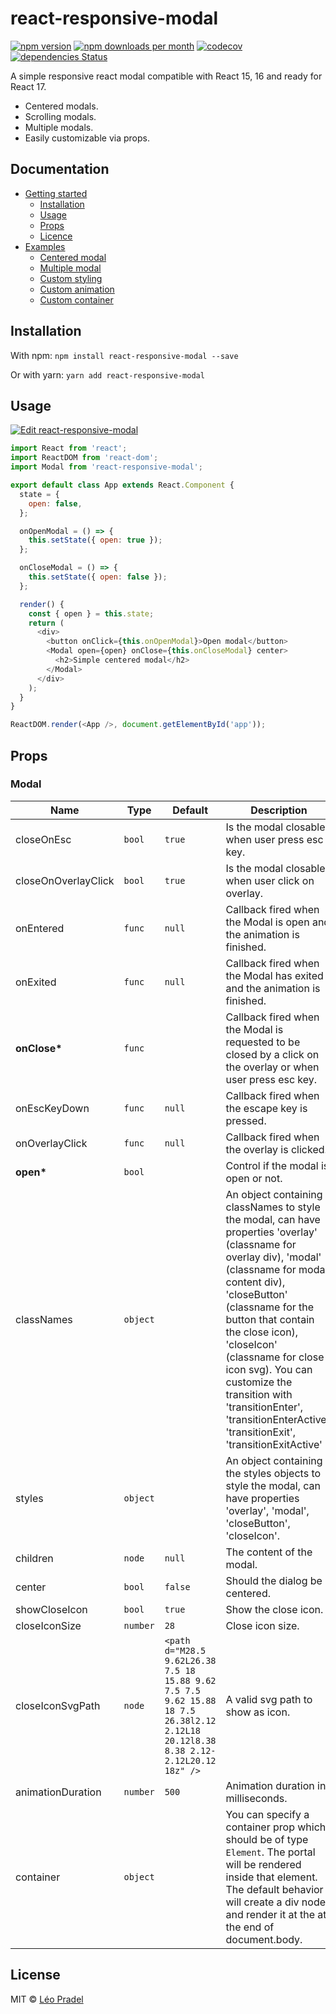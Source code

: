 # react-responsive-modal

[![npm version](https://img.shields.io/npm/v/react-responsive-modal.svg)](https://www.npmjs.com/package/react-responsive-modal)
[![npm downloads per month](https://img.shields.io/npm/dm/react-responsive-modal.svg)](https://www.npmjs.com/package/react-responsive-modal)
[![codecov](https://img.shields.io/codecov/c/github/pradel/react-responsive-modal/master.svg)](https://codecov.io/gh/pradel/react-responsive-modal)
[![dependencies Status](https://david-dm.org/pradel/react-responsive-modal/status.svg)](https://david-dm.org/pradel/react-responsive-modal)

A simple responsive react modal compatible with React 15, 16 and ready for React 17.

- Centered modals.
- Scrolling modals.
- Multiple modals.
- Easily customizable via props.

## Documentation

- [Getting started](https://react-responsive-modal.leopradel.com/)
  - [Installation](https://react-responsive-modal.leopradel.com/#installation)
  - [Usage](https://react-responsive-modal.leopradel.com/#usage)
  - [Props](https://react-responsive-modal.leopradel.com/#props)
  - [Licence](https://react-responsive-modal.leopradel.com/#license)
- [Examples](https://react-responsive-modal.leopradel.com/examples)
  - [Centered modal](https://react-responsive-modal.leopradel.com/examples#centered-modal)
  - [Multiple modal](https://react-responsive-modal.leopradel.com/examples#multiple-modal)
  - [Custom styling](https://react-responsive-modal.leopradel.com/examples#custom-styling)
  - [Custom animation](https://react-responsive-modal.leopradel.com/examples#custom-animation)
  - [Custom container](https://react-responsive-modal.leopradel.com/examples#custom-container)

## Installation

With npm: `npm install react-responsive-modal --save`

Or with yarn: `yarn add react-responsive-modal`

## Usage

[![Edit react-responsive-modal](https://codesandbox.io/static/img/play-codesandbox.svg)](https://codesandbox.io/s/9jxp669j2o)

```javascript
import React from 'react';
import ReactDOM from 'react-dom';
import Modal from 'react-responsive-modal';

export default class App extends React.Component {
  state = {
    open: false,
  };

  onOpenModal = () => {
    this.setState({ open: true });
  };

  onCloseModal = () => {
    this.setState({ open: false });
  };

  render() {
    const { open } = this.state;
    return (
      <div>
        <button onClick={this.onOpenModal}>Open modal</button>
        <Modal open={open} onClose={this.onCloseModal} center>
          <h2>Simple centered modal</h2>
        </Modal>
      </div>
    );
  }
}

ReactDOM.render(<App />, document.getElementById('app'));
```

## Props

<!-- --begin-insert-props-- -->

### Modal

| Name                | Type     | Default                                                                                                                            | Description                                                                                                                                                                                                                                                                                                                                                                                            |
| ------------------- | -------- | ---------------------------------------------------------------------------------------------------------------------------------- | ------------------------------------------------------------------------------------------------------------------------------------------------------------------------------------------------------------------------------------------------------------------------------------------------------------------------------------------------------------------------------------------------------ |
| closeOnEsc          | `bool`   | `true`                                                                                                                             | Is the modal closable when user press esc key.                                                                                                                                                                                                                                                                                                                                                         |
| closeOnOverlayClick | `bool`   | `true`                                                                                                                             | Is the modal closable when user click on overlay.                                                                                                                                                                                                                                                                                                                                                      |
| onEntered           | `func`   | `null`                                                                                                                             | Callback fired when the Modal is open and the animation is finished.                                                                                                                                                                                                                                                                                                                                   |
| onExited            | `func`   | `null`                                                                                                                             | Callback fired when the Modal has exited and the animation is finished.                                                                                                                                                                                                                                                                                                                                |
| **onClose\***       | `func`   |                                                                                                                                    | Callback fired when the Modal is requested to be closed by a click on the overlay or when user press esc key.                                                                                                                                                                                                                                                                                          |
| onEscKeyDown        | `func`   | `null`                                                                                                                             | Callback fired when the escape key is pressed.                                                                                                                                                                                                                                                                                                                                                         |
| onOverlayClick      | `func`   | `null`                                                                                                                             | Callback fired when the overlay is clicked.                                                                                                                                                                                                                                                                                                                                                            |
| **open\***          | `bool`   |                                                                                                                                    | Control if the modal is open or not.                                                                                                                                                                                                                                                                                                                                                                   |
| classNames          | `object` |                                                                                                                                    | An object containing classNames to style the modal, can have properties 'overlay' (classname for overlay div), 'modal' (classname for modal content div), 'closeButton' (classname for the button that contain the close icon), 'closeIcon' (classname for close icon svg). You can customize the transition with 'transitionEnter', 'transitionEnterActive', 'transitionExit', 'transitionExitActive' |
| styles              | `object` |                                                                                                                                    | An object containing the styles objects to style the modal, can have properties 'overlay', 'modal', 'closeButton', 'closeIcon'.                                                                                                                                                                                                                                                                        |
| children            | `node`   | `null`                                                                                                                             | The content of the modal.                                                                                                                                                                                                                                                                                                                                                                              |
| center              | `bool`   | `false`                                                                                                                            | Should the dialog be centered.                                                                                                                                                                                                                                                                                                                                                                         |
| showCloseIcon       | `bool`   | `true`                                                                                                                             | Show the close icon.                                                                                                                                                                                                                                                                                                                                                                                   |
| closeIconSize       | `number` | `28`                                                                                                                               | Close icon size.                                                                                                                                                                                                                                                                                                                                                                                       |
| closeIconSvgPath    | `node`   | `<path d="M28.5 9.62L26.38 7.5 18 15.88 9.62 7.5 7.5 9.62 15.88 18 7.5 26.38l2.12 2.12L18 20.12l8.38 8.38 2.12-2.12L20.12 18z" />` | A valid svg path to show as icon.                                                                                                                                                                                                                                                                                                                                                                      |
| animationDuration   | `number` | `500`                                                                                                                              | Animation duration in milliseconds.                                                                                                                                                                                                                                                                                                                                                                    |
| container           | `object` |                                                                                                                                    | You can specify a container prop which should be of type `Element`. The portal will be rendered inside that element. The default behavior will create a div node and render it at the at the end of document.body.                                                                                                                                                                                     |

<!-- --end-insert-props-- -->

## License

MIT © [Léo Pradel](https://www.leopradel.com/)
